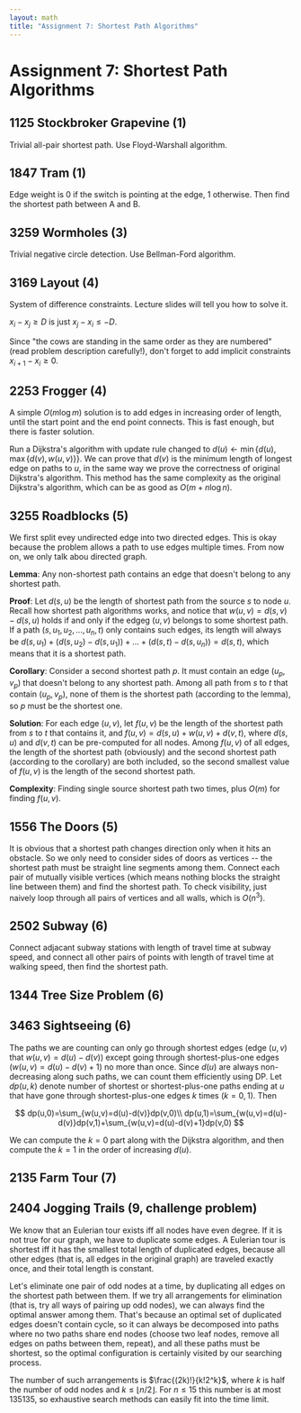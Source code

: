 ```yaml
---
layout: math
title: "Assignment 7: Shortest Path Algorithms"
---
```


# Assignment 7: Shortest Path Algorithms

## 1125 Stockbroker Grapevine (1)

Trivial all-pair shortest path. Use Floyd-Warshall algorithm.

## 1847 Tram (1)

Edge weight is 0 if the switch is pointing at the edge, 1 otherwise. Then find the shortest path between A and B.

## 3259 Wormholes (3)

Trivial negative circle detection. Use Bellman-Ford algorithm.

## 3169 Layout (4) 

System of difference constraints. Lecture slides will tell you how to solve it.

$x_i-x_j\geq D$ is just $x_j-x_i\leq -D$.

Since "the cows are standing in the same order as they are numbered" (read problem description carefully!), don't forget to add implicit constraints $x_{i+1}-x_i\geq 0$.

## 2253 Frogger (4)

A simple $O(m\log m)$ solution is to add edges in increasing order of length, until the start point and the end point connects. This is fast enough, but there is faster solution.

Run a Dijkstra's algorithm with update rule changed to $d(u)\leftarrow\min\lbrace d(u),\max\lbrace d(v),w(u,v)\rbrace\rbrace$. We can prove that $d(v)$ is the minimum length of longest edge on paths to $u$, in the same way we prove the correctness of original Dijkstra's algorithm. This method has the same complexity as the original Dijkstra's algorithm, which can be as good as $O(m+n\log n)$.

## 3255 Roadblocks (5)

We first split evey undirected edge into two directed edges. This is okay because the problem allows a path to use edges multiple times. From now on, we only talk abou directed graph.

**Lemma**: Any non-shortest path contains an edge that doesn't belong to any shortest path.

**Proof**: Let $d(s,u)$ be the length of shortest path from the source $s$ to node $u$. Recall how shortest path algorithms works, and notice that $w(u,v)=d(s,v)-d(s,u)$ holds if and only if the edgeg $(u,v)$ belongs to some shortest path. If a path $(s, u_1, u_2, \dots, u_n, t)$ only contains such edges, its length will always be $d(s,u_1)+(d(s,u_2)-d(s,u_1))+\dots +(d(s,t)-d(s,u_n))=d(s,t)$, which means that it is a shortest path.

**Corollary**: Consider a second shortest path $p$. It must contain an edge $(u_p,v_p)$ that doesn't belong to any shortest path. Among all path from $s$ to $t$ that contain $(u_p,v_p)$, none of them is the shortest path (according to the lemma), so $p$ must be the shortest one.

**Solution**: For each edge $(u,v)$, let $f(u,v)$ be the length of the shortest path from $s$ to $t$ that contains it, and $f(u,v)=d(s,u)+w(u,v)+d(v,t)$, where $d(s,u)$ and $d(v,t)$ can be pre-computed for all nodes. Among $f(u,v)$ of all edges, the length of the shortest path (obviously) and the second shortest path (according to the corollary) are both included, so the second smallest value of $f(u,v)$ is the length of the second shortest path.

**Complexity**: Finding single source shortest path two times, plus $O(m)$ for finding $f(u,v)$.

## 1556 The Doors (5)

It is obvious that a shortest path changes direction only when it hits an obstacle. So we only need to consider sides of doors as vertices -- the shortest path must be straight line segments among them. Connect each pair of mutually visible vertices (which means nothing blocks the straight line between them) and find the shortest path. To check visibility, just naively loop through all pairs of vertices and all walls, which is $O(n^3)$.

## 2502 Subway (6)

Connect adjacant subway stations with length of travel time at subway speed, and connect all other pairs of points with length of travel time at walking speed, then find the shortest path.

## 1344 Tree Size Problem (6)

## 3463 Sightseeing (6)

The paths we are counting can only go through shortest edges (edge $(u,v)$ that $w(u,v)=d(u)-d(v)$) except going through shortest-plus-one edges ($w(u,v)=d(u)-d(v)+1$) no more than once. Since $d(u)$ are always non-decreasing along such paths, we can count them efficiently using DP. Let $dp(u,k)$ denote number of shortest or shortest-plus-one paths ending at $u$ that have gone through shortest-plus-one edges $k$ times ($k=0,1$). Then

$$
dp(u,0)=\sum_{w(u,v)=d(u)-d(v)}dp(v,0)\\
dp(u,1)=\sum_{w(u,v)=d(u)-d(v)}dp(v,1)+\sum_{w(u,v)=d(u)-d(v)+1}dp(v,0)
$$

We can compute the $k=0$ part along with the Dijkstra algorithm, and then compute the $k=1$ in the order of increasing $d(u)$.

## 2135 Farm Tour (7)

## 2404 Jogging Trails (9, challenge problem)

We know that an Eulerian tour exists iff all nodes have even degree. If it is not true for our graph, we have to duplicate some edges. A Eulerian tour is shortest iff it has the smallest total length of duplicated edges, because all other edges (that is, all edges in the original graph) are traveled exactly once, and their total length is constant.

Let's eliminate one pair of odd nodes at a time, by duplicating all edges on the shortest path between them. If we try all arrangements for elimination (that is, try all ways of pairing up odd nodes), we can always find the optimal answer among them. That's because an optimal set of duplicated edges doesn't contain cycle, so it can always be decomposed into paths where no two paths share end nodes (choose two leaf nodes, remove all edges on paths between them, repeat), and all these paths must be shortest, so the optimal configuration is certainly visited by our searching process.

The number of such arrangements is $\frac{(2k)!}{k!2^k}$, where $k$ is half the number of odd nodes and $k\leq\lfloor n/2 \rfloor$. For $n\leq15$ this number is at most 135135, so exhaustive search methods can easily fit into the time limit.